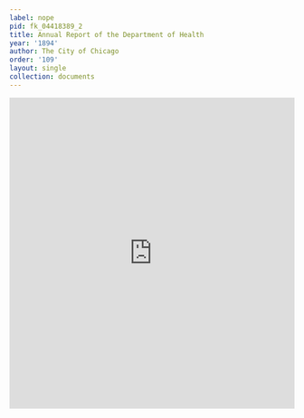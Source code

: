 ```yaml
---
label: nope
pid: fk_04418389_2
title: Annual Report of the Department of Health
year: '1894'
author: The City of Chicago
order: '109'
layout: single
collection: documents
---
```

<iframe src="https://northwestern.app.box.com/embed/s/ihz0klpsv5h5i228a6jd9hmpew749v22?sortColumn=date&view=list" width="100%" height="550" frameborder="0" allowfullscreen webkitallowfullscreen msallowfullscreen></iframe>
